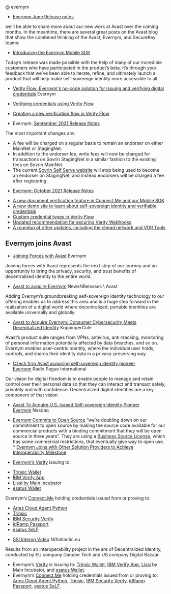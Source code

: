 @ evernym

* [Evernym June Release notes](https://www.evernym.com/blog/june-2022-release-notes/)

we’ll be able to share more about our new work at Avast over the coming months. In the meantime, there are several great posts on the Avast blog that show the combined thinking of the Avast, Evernym, and SecureKey teams:
* [Introducing the Evernym Mobile SDK](https://www.evernym.com/blog/evernym-mobile-sdk/)

Today’s release was made possible with the help of many of our incredible customers who have participated in the product’s beta. It’s through your feedback that we’ve been able to iterate, refine, and ultimately launch a product that will help make self-sovereign identity more accessible to all.
* [Verity Flow: Evernym's no-code solution for issuing and verifying digital credentials](https://www.youtube.com/watch?v%3DNafQcqiyCJY) Evernym

* [Verifying credentials using Verity Flow](https://www.youtube.com/watch?v%3D9d2QMzw4bxY)

* [Creating a new verification flow in Verity Flow](https://www.youtube.com/watch?v%3DVYuoi_LMxiA)


* Evernym: [September 2021 Release Notes](https://www.evernym.com/blog/september-2021-release-notes/)

The most important changes are:

- A fee will be charged on a regular basis to remain an endorser on either MainNet or StagingNet.
- In addition to the endorser fee, write fees will now be charged for transactions on Sovrin StagingNet in a similar fashion to the existing fees on Sovrin MainNet.
- The current [Sovrin Self Serve website](https://selfserve.sovrin.org/) will stop being used to become an endorser on StagingNet, and instead endorsers will be charged a fee after registering.


* [Evernym: October 2021 Release Notes](https://www.evernym.com/blog/october-2021-release-notes/)

- [A new document verification feature in Connect.Me and our Mobile SDK](https://www.evernym.com/blog/october-2021-release-notes/%23IDV)
- [A new demo site to learn about self-sovereign identity and verifiable credentials](https://www.evernym.com/blog/october-2021-release-notes/%23tryconnectme)
- [Custom credential types in Verity Flow](https://www.evernym.com/blog/october-2021-release-notes/%23vflow)
- [Updated recommendation for securing Verity Webhooks](https://www.evernym.com/blog/october-2021-release-notes/%23webhooks)
- [A roundup of other updates, including the cheqd network and VDR Tools](https://www.evernym.com/blog/october-2021-release-notes/%23misc)
## Evernym joins Avast​

* [Joining Forces with Avast](https://www.evernym.com/blog/joining-forces-with-avast/) Evernym

Joining forces with Avast represents the next step of our journey and an opportunity to bring the privacy, security, and trust benefits of decentralized identity to the entire world.

* [Avast to acquire Evernym](https://newsnreleases.com/2021/12/09/avast-to-acquire-evernym/) NewsNReleases \ Avast

Adding Evernym’s groundbreaking self-sovereign identity technology to our offering enables us to address this area and is a huge step forward in the realization of a digital world where decentralized, portable identities are available universally and globally.

* [Avast to Acquire Evernym: Consumer Cybersecurity Meets Decentralized Identity](https://www.kuppingercole.com/blog/bailey/avast-to-acquire-evernym-consumer-cybersecurity-meets-decentralized-identity) KuppingerCole

Avast’s product suite ranges from VPNs, antivirus, anti-tracking, monitoring of personal information potentially affected by data breaches, and so on. Evernym enables user-centric identity, where the individual user holds, controls, and shares their identity data in a privacy-preserving way.

* [Czech firm Avast acquiring self-sovereign identity pioneer Evernym](https://english.radio.cz/czech-firm-avast-acquiring-self-sovereign-identity-pioneer-evernym-8736279) Radio Pague International

Our vision for digital freedom is to enable people to manage and retain control over their personal data so that they can interact and transact safely, privately and with confidence. Decentralized digital identities are a key component of that vision
* [Avast To Acquire U.S.-based Self-sovereign Identity Pioneer Evernym](http://nasdaq.com/articles/avast-to-acquire-u.s.-based-self-sovereign-identity-pioneer-evernym) Nasdaq
* [Evernym Commits to Open Source](https://www.evernym.com/blog/evernym-commits-to-open-source/) “we’re doubling down on our commitment to open source by making the source code available for our commercial products with a binding commitment that they will be open source in three years”. They are using a [Business Source License](https://perens.com/2017/02/14/bsl-1-1/), which has some commercial restrictions, that eventually give way to open use. * [Evernym Joins with Other Solution Providers to Achieve Interoperability Milestone](https://www.evernym.com/blog/evernym-joins-with-other-solution-providers-to-achieve-interoperability-milestone/)

* [Evernym’s Verity](https://www.evernym.com/products/%23verity) issuing to:

- [Trinsic Wallet](https://trinsic.id/trinsic-wallet/)
- [IBM Verify App](http://doc.ibmsecurity.verify-creds.com/whats_new/)
- [Lissi by Main Incubator](https://play.google.com/store/apps/details?id%3Dio.lissi.mobile)
- [esatus Wallet](https://self-ssi.com/en/%23walletc)

Evernym’s [Connect.Me](https://www.evernym.com/products/%23connectme) holding credentials issued from or proving to:

- [Aries Cloud Agent Python](https://github.com/hyperledger/aries-cloudagent-python)
- [Trinsic](https://trinsic.id/powerful-apis/)
- [IBM Security Verify](http://doc.ibmsecurity.verify-creds.com/whats_new/)
- [idRamp Passport](https://play.google.com/store/apps/details?id%3Dcom.idramp.passport%26hl%3Den_US)
- [esatus SeLF](https://self-ssi.com/en)

* [SSI Interop Video](https://youtu.be/1t9m-U-3lMk) NGIatlantic.eu

Results from an interoperability project in the are of Decentralized Identity, conducted by EU company Danube Tech and US company Digital Bazaar.

- Evernym’s [Verity](https://www.evernym.com/products/?#verity) is issuing to: [Trinsic Wallet](https://trinsic.id/trinsic-wallet/), [IBM Verify App](http://doc.ibmsecurity.verify-creds.com/whats_new/), [Lissi](https://play.google.com/store/apps/details?id=io.lissi.mobile) by Main Incubator, and [esatus Wallet](https://self-ssi.com/en/?#walletc).
- Evernym’s [Connect.Me](https://www.evernym.com/products/?#connectme) holding credentials issued from or proving to: [Aries Cloud Agent Python](https://github.com/hyperledger/aries-cloudagent-python), [Trinsic](https://trinsic.id/powerful-apis/), [IBM Security Verify](http://doc.ibmsecurity.verify-creds.com/whats_new/), [idRamp Passport](https://play.google.com/store/apps/details?id=com.idramp.passport&hl=en_US), [esatus SeLF](https://self-ssi.com/en).

